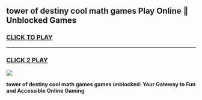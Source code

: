 
## tower of destiny cool math games Play Online 👋 Unblocked Games
<h3>
<a href="https://news.freeplayer.one?title=tower_of_destiny_cool_math_games&ref=17CMG">CLICK TO PLAY</a></h3>
<hr>

<h3>
<a href="https://news.freeplayer.one?title=tower_of_destiny_cool_math_games&ref=17CMG">CLICK 2 PLAY</a>
  
</h3>

<a href="https://news.freeplayer.one?title=tower_of_destiny_cool_math_games&ref=17CMG/"><img src="https://clearcache.store/games.png"></a>


**tower of destiny cool math games games unblocked: Your Gateway to Fun and Accessible Online Gaming**
